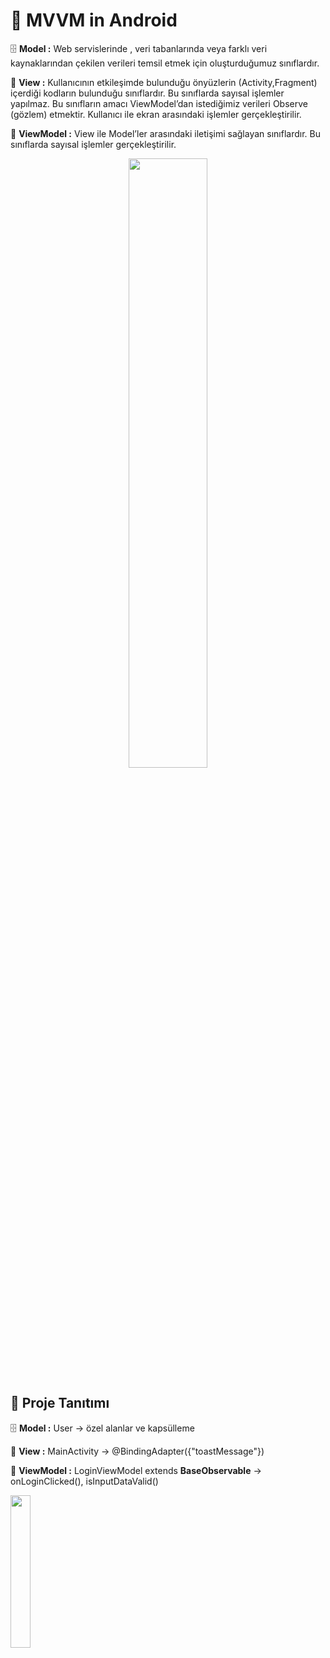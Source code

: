 # 🔗 MVVM in Android

🗄️ **Model :** Web servislerinde , veri tabanlarında veya farklı veri kaynaklarından çekilen verileri temsil etmek için oluşturduğumuz sınıflardır.

🎑 **View :** Kullanıcının etkileşimde bulunduğu önyüzlerin (Activity,Fragment) içerdiği kodların bulunduğu sınıflardır. Bu sınıflarda sayısal işlemler yapılmaz. Bu sınıfların amacı ViewModel’dan istediğimiz verileri Observe (gözlem) etmektir. Kullanıcı ile ekran arasındaki işlemler gerçekleştirilir.

🧠 **ViewModel :** View ile Model’ler arasındaki iletişimi sağlayan sınıflardır. Bu sınıflarda sayısal işlemler gerçekleştirilir.

<p align="center">
  <img width="50%" height="50%" src="https://miro.medium.com/max/960/1*-yY0l4XD3kLcZz0rO1sfRA.png"/>
</p>


## 📱 Proje Tanıtımı

🗄️ **Model :** User -> özel alanlar ve kapsülleme

🎑 **View :** MainActivity -> @BindingAdapter({"toastMessage"})

🧠 **ViewModel :** LoginViewModel extends **BaseObservable** -> onLoginClicked(), isInputDataValid()

<p align="left">
  <img width="25%" height="25%" src="https://github.com/yunusemreyakisan/mvvm-android/blob/master/app/Screenshot/MVVM_Login.gif"/>
</p>
